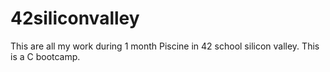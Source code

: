 # 42siliconvalley

This are all my work during 1 month Piscine in 42 school silicon valley. This is a C bootcamp. 
